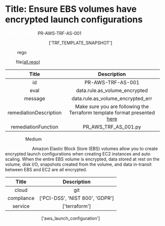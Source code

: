 



# Title: Ensure EBS volumes have encrypted launch configurations


***<font color="white">Master Test Id:</font>*** PR-AWS-TRF-AS-001

***<font color="white">Master Snapshot Id:</font>*** ['TRF_TEMPLATE_SNAPSHOT']

***<font color="white">type:</font>*** rego

***<font color="white">rule:</font>*** file([all.rego])  
  
  
  
  

|Title|Description|
| :---: | :---: |
|id|PR-AWS-TRF-AS-001|
|eval|data.rule.as_volume_encrypted|
|message|data.rule.as_volume_encrypted_err|
|remediationDescription|Make sure you are following the Terraform template format presented <a href='https://registry.terraform.io/providers/hashicorp/aws/latest/docs/resources/launch_configuration' target='_blank'>here</a>|
|remediationFunction|PR_AWS_TRF_AS_001.py|


***<font color="white">Severity:</font>*** Medium

***<font color="white">Description:</font>*** Amazon Elastic Block Store (EBS) volumes allow you to create encrypted launch configurations when creating EC2 instances and auto scaling. When the entire EBS volume is encrypted, data stored at rest on the volume, disk I/O, snapshots created from the volume, and data in-transit between EBS and EC2 are all encrypted.  
  
  

|Title|Description|
| :---: | :---: |
|cloud|git|
|compliance|['PCI-DSS', 'NIST 800', 'GDPR']|
|service|['terraform']|


***<font color="white">Resource Types:</font>*** ['aws_launch_configuration']


[all.rego]: https://github.com/prancer-io/prancer-compliance-test/tree/master/aws/terraform/all.rego
